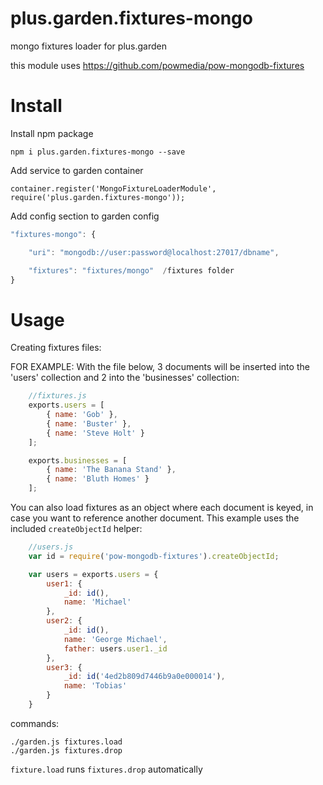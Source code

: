 plus.garden.fixtures-mongo
=======================

mongo fixtures loader for plus.garden

this module uses https://github.com/powmedia/pow-mongodb-fixtures


Install
===========================

Install npm package
```
npm i plus.garden.fixtures-mongo --save
```

Add service to garden container
```
container.register('MongoFixtureLoaderModule', require('plus.garden.fixtures-mongo'));
```

Add config section to garden config

```javascript
"fixtures-mongo": {

    "uri": "mongodb://user:password@localhost:27017/dbname",

    "fixtures": "fixtures/mongo"  /fixtures folder
}
```

Usage
=========================================

Creating fixtures files:

FOR EXAMPLE:
With the file below, 3 documents will be inserted into the 'users' collection and 2 into the 'businesses' collection:
```javascript
    //fixtures.js
    exports.users = [
        { name: 'Gob' },
        { name: 'Buster' },
        { name: 'Steve Holt' }
    ];

    exports.businesses = [
        { name: 'The Banana Stand' },
        { name: 'Bluth Homes' }
    ];
```

You can also load fixtures as an object where each document is keyed, in case you want to reference another document. This example uses the included `createObjectId` helper:

```javascript
    //users.js
    var id = require('pow-mongodb-fixtures').createObjectId;

    var users = exports.users = {
        user1: {
            _id: id(),
            name: 'Michael'
        },
        user2: {
            _id: id(),
            name: 'George Michael',
            father: users.user1._id
        },
        user3: {
            _id: id('4ed2b809d7446b9a0e000014'),
            name: 'Tobias'
        }
    }
```

commands:
```
./garden.js fixtures.load
./garden.js fixtures.drop
```

`fixture.load` runs `fixtures.drop` automatically
